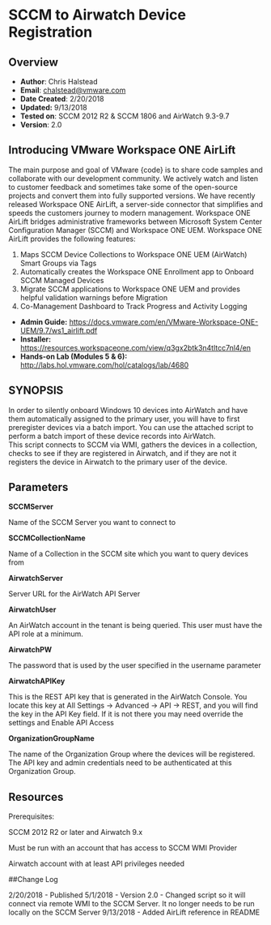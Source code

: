 # SCCM to Airwatch Device Registration

## Overview
- **Author**: Chris Halstead
- **Email**: chalstead@vmware.com
- **Date Created**: 2/20/2018
- **Updated:** 9/13/2018
- **Tested on**: SCCM 2012 R2 & SCCM 1806 and AirWatch 9.3-9.7
- **Version**: 2.0

## Introducing VMware Workspace ONE AirLift
The main purpose and goal of VMware {code} is to share code samples and collaborate with our development community. We actively watch and listen to customer feedback and sometimes take some of the open-source projects and convert them into fully supported versions. We have recently released Workspace ONE AirLift, a server-side connector that simplifies and speeds the customers journey to modern management. Workspace ONE AirLift bridges administrative frameworks between Microsoft System Center Configuration Manager (SCCM) and Workspace ONE UEM. 
Workspace ONE AirLift provides the following features: 
1. Maps SCCM Device Collections to Workspace ONE UEM (AirWatch) Smart Groups via Tags
2. Automatically creates the Workspace ONE Enrollment app to Onboard SCCM Managed Devices
3. Migrate SCCM applications to Workspace ONE UEM and provides helpful validation warnings before Migration
4. Co-Management Dashboard to Track Progress and Activity Logging

- **Admin Guide:** https://docs.vmware.com/en/VMware-Workspace-ONE-UEM/9.7/ws1_airlift.pdf
- **Installer:** https://resources.workspaceone.com/view/q3gx2btk3n4tltcc7nl4/en
- **Hands-on Lab (Modules 5 & 6):** http://labs.hol.vmware.com/hol/catalogs/lab/4680

## SYNOPSIS
In order to silently onboard Windows 10 devices into AirWatch and have them automatically assigned to the primary user, you will have to first preregister devices via a batch import. You can use the attached script to perform a batch import of these device records into AirWatch.  
This script connects to SCCM via WMI, gathers the devices in a collection, checks to see if they are registered in Airwatch, and if they are not it registers the device in Airwatch to the primary user of the device.  

## Parameters 

**SCCMServer**

Name of the SCCM Server you want to connect to


**SCCMCollectionName**

Name of a Collection in the SCCM site which you want to query devices from

**AirwatchServer**

Server URL for the AirWatch API Server
  
**AirwatchUser**

An AirWatch account in the tenant is being queried.  This user must have the API role at a minimum.

**AirwatchPW**

The password that is used by the user specified in the username parameter

**AirwatchAPIKey**

This is the REST API key that is generated in the AirWatch Console.  You locate this key at All Settings -> Advanced -> API -> REST, and you will find the key in the API Key field.  If it is not there you may need override the settings and Enable API Access

**OrganizationGroupName**

The name of the Organization Group where the devices will be registered. The API key and admin credentials need to be authenticated at this Organization Group. 

## Resources

Prerequisites:

SCCM 2012 R2 or later and Airwatch 9.x

Must be run with an account that has access to SCCM WMI Provider

Airwatch account with at least API privileges needed


##Change Log

2/20/2018 - Published
5/1/2018 - Version 2.0 - Changed script so it will connect via remote WMI to the SCCM Server.  It no longer needs to be run locally on the SCCM Server
9/13/2018 - Added AirLift reference in README





